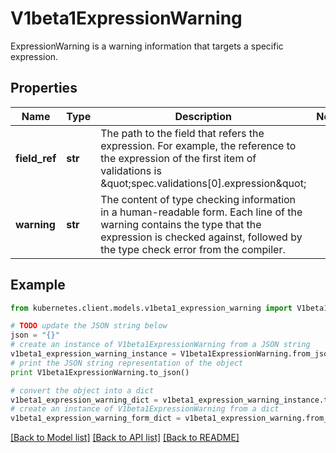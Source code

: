 # V1beta1ExpressionWarning

ExpressionWarning is a warning information that targets a specific expression.

## Properties
Name | Type | Description | Notes
------------ | ------------- | ------------- | -------------
**field_ref** | **str** | The path to the field that refers the expression. For example, the reference to the expression of the first item of validations is \&quot;spec.validations[0].expression\&quot; | 
**warning** | **str** | The content of type checking information in a human-readable form. Each line of the warning contains the type that the expression is checked against, followed by the type check error from the compiler. | 

## Example

```python
from kubernetes.client.models.v1beta1_expression_warning import V1beta1ExpressionWarning

# TODO update the JSON string below
json = "{}"
# create an instance of V1beta1ExpressionWarning from a JSON string
v1beta1_expression_warning_instance = V1beta1ExpressionWarning.from_json(json)
# print the JSON string representation of the object
print V1beta1ExpressionWarning.to_json()

# convert the object into a dict
v1beta1_expression_warning_dict = v1beta1_expression_warning_instance.to_dict()
# create an instance of V1beta1ExpressionWarning from a dict
v1beta1_expression_warning_form_dict = v1beta1_expression_warning.from_dict(v1beta1_expression_warning_dict)
```
[[Back to Model list]](../README.md#documentation-for-models) [[Back to API list]](../README.md#documentation-for-api-endpoints) [[Back to README]](../README.md)


